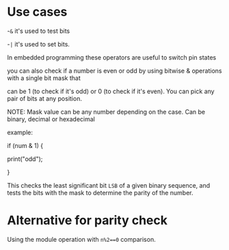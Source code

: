 # Use cases

-`&` it's used to test bits

-`|` it's used to set bits.

In embedded programming these operators are useful to switch pin states

you can also check if a number is even or odd by using bitwise & operations with a single bit mask that

can be 1 (to check if it's odd) or 0 (to check if it's even). You can pick any pair of bits at any position.

NOTE: Mask value can be any number depending on the case. Can be binary, decimal or hexadecimal

example:

if (num & 1) {

  print("odd");

  }

This checks the least significant bit `LSB` of a given binary sequence, and tests the bits with the mask to determine
the parity of the number.

# Alternative for parity check
Using the module operation with `n%2==0` comparison.
